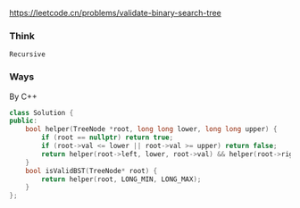 https://leetcode.cn/problems/validate-binary-search-tree

### Think
```
Recursive
```
### Ways
By C++
```C++
class Solution {
public:
    bool helper(TreeNode *root, long long lower, long long upper) {
        if (root == nullptr) return true;
        if (root->val <= lower || root->val >= upper) return false;
        return helper(root->left, lower, root->val) && helper(root->right, root->val, upper);
    }
    bool isValidBST(TreeNode* root) {
        return helper(root, LONG_MIN, LONG_MAX);
    }
};
```
